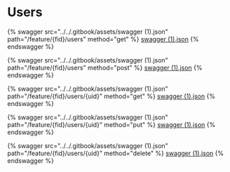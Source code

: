 # Users

{% swagger src="../../.gitbook/assets/swagger (1).json" path="/feature/{fid}/users" method="get" %}
[swagger (1).json](<../../.gitbook/assets/swagger (1).json>)
{% endswagger %}

{% swagger src="../../.gitbook/assets/swagger (1).json" path="/feature/{fid}/users" method="post" %}
[swagger (1).json](<../../.gitbook/assets/swagger (1).json>)
{% endswagger %}

{% swagger src="../../.gitbook/assets/swagger (1).json" path="/feature/{fid}/users/{uid}" method="get" %}
[swagger (1).json](<../../.gitbook/assets/swagger (1).json>)
{% endswagger %}

{% swagger src="../../.gitbook/assets/swagger (1).json" path="/feature/{fid}/users/{uid}" method="put" %}
[swagger (1).json](<../../.gitbook/assets/swagger (1).json>)
{% endswagger %}

{% swagger src="../../.gitbook/assets/swagger (1).json" path="/feature/{fid}/users/{uid}" method="delete" %}
[swagger (1).json](<../../.gitbook/assets/swagger (1).json>)
{% endswagger %}
